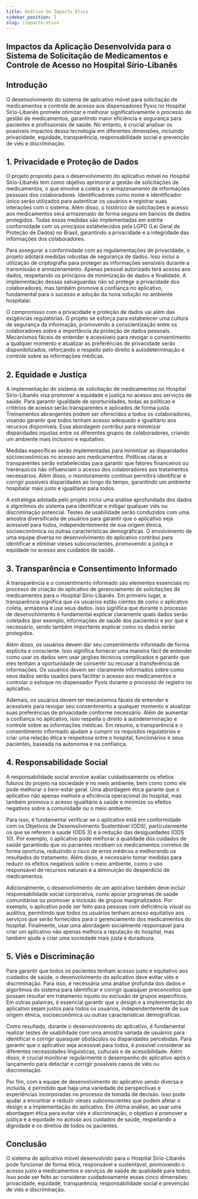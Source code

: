 ```yaml
---
title: Análise de Impacto Ético
sidebar_position: 1
slug: /impacto-etico
---
```


## Impactos da Aplicação Desenvolvida para o Sistema de Solicitação de Medicamentos e Controle de Acesso no Hospital Sírio-Libanês

## Introdução

O desenvolvimento do sistema de aplicativo móvel para solicitação de medicamentos e controle de acesso aos dispensadores Pyxis no Hospital Sírio-Libanês promete otimizar e melhorar significativamente o processo de gestão de medicamentos, garantindo maior eficiência e segurança para pacientes e profissionais de saúde. No entanto, é crucial analisar os possíveis impactos dessa tecnologia em diferentes dimensões, incluindo privacidade, equidade, transparência, responsabilidade social e prevenção de viés e discriminação.

## 1. Privacidade e Proteção de Dados

O projeto proposto para o desenvolvimento do aplicativo móvel no Hospital Sírio-Libanês tem como objetivo aprimorar a gestão de solicitações de medicamentos, o que envolve a coleta e o armazenamento de informações pessoais dos colaboradores. Identificadores como nome e identificador único serão utilizados para autenticar os usuários e registrar suas interações com o sistema. Além disso, o histórico de solicitações e acesso aos medicamentos será armazenado de forma segura em bancos de dados protegidos. Todas essas medidas são implementadas em estrita conformidade com os princípios estabelecidos pela LGPD (Lei Geral de Proteção de Dados) no Brasil, garantindo a privacidade e a integridade das informações dos colaboradores.

Para assegurar a conformidade com as regulamentações de privacidade, o projeto adotará medidas robustas de segurança de dados. Isso inclui a utilização de criptografia para proteger as informações sensíveis durante a transmissão e armazenamento. Apenas pessoal autorizado terá acesso aos dados, respeitando os princípios de minimização de dados e finalidade. A implementação dessas salvaguardas não só protege a privacidade dos colaboradores, mas também promove a confiança no aplicativo, fundamental para o sucesso e adoção da nova solução no ambiente hospitalar.

O compromisso com a privacidade e proteção de dados vai além das exigências regulatórias. O projeto se esforça para estabelecer uma cultura de segurança da informação, promovendo a conscientização entre os colaboradores sobre a importância da proteção de dados pessoais. Mecanismos fáceis de entender e acessíveis para revogar o consentimento a qualquer momento e atualizar as preferências de privacidade serão disponibilizados, reforçando o respeito pelo direito à autodeterminação e controle sobre as informações médicas.

## 2. Equidade e Justiça

A implementação do sistema de solicitação de medicamentos no Hospital Sírio-Libanês visa promover a equidade e justiça no acesso aos serviços de saúde. Para garantir igualdade de oportunidades, todas as políticas e critérios de acesso serão transparentes e aplicados de forma justa. Treinamentos abrangentes podem ser oferecidos a todos os colaboradores, visando garantir que todos tenham acesso adequado e igualitário aos recursos disponíveis. Essa abordagem contribui para minimizar disparidades injustas entre os diferentes grupos de colaboradores, criando um ambiente mais inclusivo e equitativo.

Medidas específicas serão implementadas para minimizar as disparidades socioeconômicas no acesso aos medicamentos. Políticas claras e transparentes serão estabelecidas para garantir que fatores financeiros ou hierárquicos não influenciam o acesso dos colaboradores aos tratamentos necessários. Além disso, o monitoramento contínuo permitirá identificar e corrigir possíveis disparidades ao longo do tempo, garantindo um ambiente hospitalar mais justo e igualitário para todos.

A estratégia adotada pelo projeto inclui uma análise aprofundada dos dados e algoritmos do sistema para identificar e mitigar qualquer viés ou discriminação potencial. Testes de usabilidade serão conduzidos com uma amostra diversificada de usuários para garantir que o aplicativo seja acessível para todos, independentemente de sua origem étnica, socioeconômica ou outras características demográficas. O envolvimento de uma equipe diversa no desenvolvimento do aplicativo contribui para identificar e eliminar vieses subconscientes, promovendo a justiça e equidade no acesso aos cuidados de saúde.


## 3. Transparência e Consentimento Informado

A transparência e o consentimento informado são elementos essenciais no processo de criação do aplicativo de gerenciamento de solicitações de medicamentos para o Hospital Sírio-Libanês. Em primeiro lugar, a transparência significa que os usuários estão cientes de como o aplicativo coleta, armazena e usa seus dados. Isso significa que durante o processo de desenvolvimento é fundamental explicar claramente quais dados serão coletados (por exemplo, informações de saúde dos pacientes) e por que é necessário, sendo também importante explicar como os dados serão protegidos.

Além disso, os usuários devem dar seu consentimento informado de forma explícita e consciente. Isso significa fornecer uma maneira fácil de entender como usar os dados sem usar jargões técnicos complicados e garantir que eles tenham a oportunidade de consentir ou recusar a transferência de informações. Os usuários devem ser claramente informados sobre como seus dados serão usados para facilitar o acesso aos medicamentos e controlar o estoque no dispensador Pyxis durante o processo de registro no aplicativo.

Ademais, os usuários devem ter mecanismos fáceis de entender e acessíveis para revogar seu consentimento a qualquer momento e atualizar suas preferências de privacidade conforme necessário. Além de aumentar a confiança no aplicativo, isso respeita o direito à autodeterminação e controle sobre as informações médicas. Em resumo, a transparência e o consentimento informado ajudam a cumprir os requisitos regulatórios e criar uma relação ética e respeitosa entre o hospital, funcionários e seus pacientes, baseada na autonomia e na confiança.

## 4. Responsabilidade Social

A responsabilidade social envolve avaliar cuidadosamente os efeitos futuros do projeto na sociedade e no meio ambiente, bem como como ele pode melhorar o bem-estar geral. Uma abordagem ética garante que o aplicativo não apenas melhore a eficiência operacional do hospital, mas também promova o acesso igualitário à saúde e minimize os efeitos negativos sobre a comunidade ou o meio ambiente.

Para isso, é fundamental verificar se o aplicativo está em conformidade com os Objetivos de Desenvolvimento Sustentável (ODS), particularmente os que se referem à saúde (ODS 3) e à redução das desigualdades (ODS 10). Por exemplo, o aplicativo pode melhorar a qualidade dos cuidados de saúde garantindo que os pacientes recebam os medicamentos corretos de forma oportuna, reduzindo o risco de erros médicos e melhorando os resultados do tratamento. Além disso, é necessário tomar medidas para reduzir os efeitos negativos sobre o meio ambiente, como o uso responsável de recursos naturais e a diminuição do desperdício de medicamentos.

Adicionalmente, o desenvolvimento de um aplicativo também deve incluir responsabilidade social corporativa, como apoiar programas de saúde comunitários ou promover a inclusão de grupos marginalizados. Por exemplo, o aplicativo pode ser feito para pessoas com deficiência visual ou auditiva, permitindo que todos os usuários tenham acesso equitativo aos serviços que serão fornecidos para o gerenciamento dos medicamentos do hospital. Finalmente, usar uma abordagem socialmente responsável para criar um aplicativo não apenas melhora a reputação do hospital, mas também ajuda a criar uma sociedade mais justa e duradoura.

## 5. Viés e Discriminação

Para garantir que todos os pacientes tenham acesso justo e equitativo aos cuidados de saúde, o desenvolvimento do aplicativo deve evitar viés e discriminação. Para isso, é necessária uma análise profunda dos dados e algoritmos do sistema para identificar e corrigir quaisquer preconceitos que possam resultar em tratamento injusto ou exclusão de grupos específicos. Em outras palavras, é essencial garantir que o design e a implementação do aplicativo sejam justos para todos os usuários, independentemente de sua origem étnica, socioeconômica ou outras características demográficas.

Como resultado, durante o desenvolvimento do aplicativo, é fundamental realizar testes de usabilidade com uma amostra variada de usuários para identificar e corrigir quaisquer obstáculos ou disparidades percebidas. Para garantir que o aplicativo seja acessível para todos, é possível considerar as diferentes necessidades linguísticas, culturais e de acessibilidade. Além disso, é crucial monitorar regularmente o desempenho do aplicativo após o lançamento para detectar e corrigir possíveis casos de viés ou discriminação.

Por fim, com a equipe de desenvolvimento do aplicativo sendo diversa e incluída, é permitido que haja uma variedade de perspectivas e experiências incorporadas no processo de tomada de decisão. Isso pode ajudar a encontrar e reduzir vieses subconscientes que podem afetar o design e a implementação do aplicativo. Em última análise, ao usar uma abordagem ética para evitar viés e discriminação, o objetivo é promover a justiça e a equidade no acesso aos cuidados de saúde, respeitando a dignidade e os direitos de todos os pacientes.

## Conclusão

O sistema de aplicativo móvel desenvolvido para o Hospital Sírio-Libanês pode funcionar de forma ética, responsável e sustentável, promovendo o acesso justo a medicamentos e serviços de saúde de qualidade para todos. Isso pode ser feito ao considerar cuidadosamente essas cinco dimensões: privacidade, equidade, transparência, responsabilidade social e prevenção de viés e discriminação.
